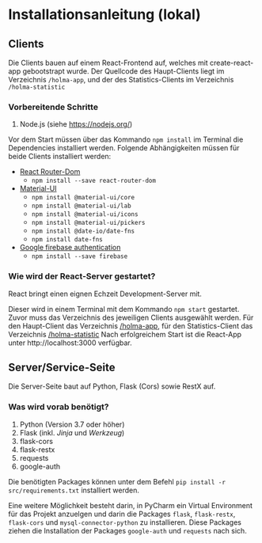 # Installationsanleitung (lokal)

## Clients
Die Clients bauen auf einem React-Frontend auf, welches mit create-react-app gebootstrapt wurde. Der Quellcode des Haupt-Clients liegt im Verzeichnis 
`/holma-app`, und der des Statistics-Clients im Verzeichnis `/holma-statistic`

### Vorbereitende Schritte
1. Node.js (siehe https://nodejs.org/) 

Vor dem Start müssen über das Kommando `npm install` im Terminal die Dependencies installiert werden. 
Folgende Abhängigkeiten müssen für beide Clients installiert werden:
- [React Router-Dom](https://reacttraining.com/react-router/web/guides/quick-start)
  - `npm install --save react-router-dom`
- [Material-UI](https://material-ui.com)
  - `npm install @material-ui/core`
  - `npm install @material-ui/lab`
  - `npm install @material-ui/icons`
  - `npm install @material-ui/pickers`
  - `npm install @date-io/date-fns`
  - `npm install date-fns`
- [Google firebase authentication](https://firebase.google.com/docs/web/setup)
  - `npm install --save firebase`



### Wie wird der React-Server gestartet?
React bringt einen eignen Echzeit
Development-Server mit.

Dieser wird in einem Terminal mit dem Kommando 
`npm start` gestartet. Zuvor muss das Verzeichnis des jeweiligen Clients ausgewählt werden.
Für den Haupt-Client das Verzeichnis [/holma-app](/holma-app), für den Statistics-Client
das Verzeichnis [/holma-statistic](/holma-statistic)
Nach erfolgreichem Start ist die React-App unter http://localhost:3000 verfügbar.


## Server/Service-Seite
Die Server-Seite baut auf Python, Flask (Cors) sowie RestX auf.

### Was wird vorab benötigt?
1. Python (Version 3.7 oder höher)
2. Flask (inkl. *Jinja* und *Werkzeug*)
3. flask-cors 
4. flask-restx
5. requests
6. google-auth


Die benötigten Packages können unter dem Befehl 
```pip install -r src/requirements.txt``` installiert werden.


Eine weitere Möglichkeit besteht darin, in PyCharm ein Virtual Environment 
für das Projekt anzuelgen und darin die Packages ```flask```, ```flask-restx```, ```flask-cors``` und ```mysql-connector-python``` 
zu installieren. Diese Packages ziehen die Installation der Packages ```google-auth``` und ```requests``` 
nach sich.






